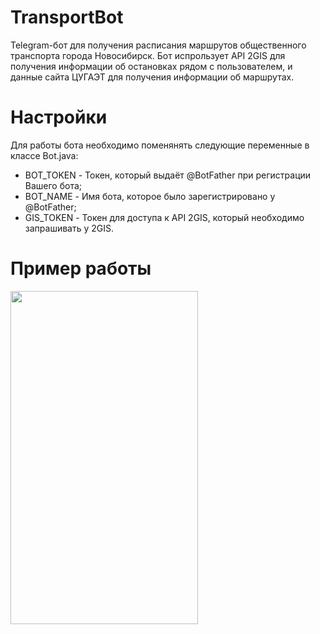 # TransportBot
Telegram-бот для получения расписания маршрутов общественного транспорта города Новосибирск.
Бот испрользует API 2GIS для получения информации об остановках рядом с пользователем, и данные сайта ЦУГАЭТ для получения информации об маршрутах.
# Настройки
Для работы бота необходимо поменянять следующие переменные в классе Bot.java:
* BOT_TOKEN - Токен, который выдаёт @BotFather при регистрации Вашего бота;
* BOT_NAME  - Имя бота, которое было зарегистрировано у @BotFather;
* GIS_TOKEN - Токен для доступа к API 2GIS, который необходимо запрашивать у 2GIS.
# Пример работы
<img src="media/example.GIF" width="300" height="533" />

